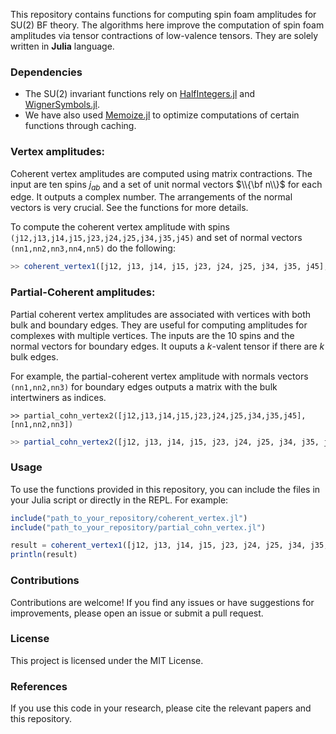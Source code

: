 This repository contains functions for computing spin foam amplitudes for SU(2) BF theory. The algorithms here improve the computation of spin foam amplitudes via tensor contractions of low-valence tensors. They are solely written in **Julia** language. 

<!-- Spin foam amplitude is typically associated with a 2-complex which is dual to a triangulations. Tbe boundary data for the coherent amplitudes are spin labels and normal vectors. -->


### Dependencies
* The SU(2) invariant functions rely on [HalfIntegers.jl](https://github.com/sostock/HalfIntegers.jl) and [WignerSymbols.jl](https://github.com/Jutho/WignerSymbols.jl).
* We have also used [Memoize.jl](https://github.com/JuliaCollections/Memoize.jl) to optimize computations of certain functions through caching.


### Vertex amplitudes:
Coherent vertex amplitudes are computed using matrix contractions. The input are ten spins $j_{ab}$ and a set of unit normal vectors $\\{\bf n\\}$ for each edge. It outputs a complex number. The arrangements of the normal vectors is very crucial. See the functions for more details. 

To compute the coherent vertex amplitude with spins `(j12,j13,j14,j15,j23,j24,j25,j34,j35,j45)` and set of normal vectors `(nn1,nn2,nn3,nn4,nn5)` do the following:

```julia
>> coherent_vertex1([j12, j13, j14, j15, j23, j24, j25, j34, j35, j45], [nn1, nn2, nn3, nn4, nn5])
```


### Partial-Coherent amplitudes:
Partial coherent vertex amplitudes are associated with vertices with both bulk and boundary edges. They are useful for computing amplitudes for complexes with multiple vertices. 
The inputs are the 10 spins and the normal vectors for boundary edges. It ouputs a $k$-valent tensor if there are $k$ bulk edges. 

For example, the partial-coherent vertex amplitude with normals vectors `(nn1,nn2,nn3)` for boundary edges outputs a matrix with the bulk intertwiners as indices. 

`>> partial_cohn_vertex2([j12,j13,j14,j15,j23,j24,j25,j34,j35,j45],[nn1,nn2,nn3])`

```julia
>> partial_cohn_vertex2([j12, j13, j14, j15, j23, j24, j25, j34, j35, j45], [nn1, nn2, nn3])
```

<!-- ### Installation
To install the necessary dependencies and clone this repository, you can use the following commands in your Julia REPL:

```julia
import Pkg
Pkg.add("HalfIntegers")
Pkg.add("WignerSymbols")
Pkg.add("Memoize")
```

Then clone the repository:

```sh
git clone https://github.com/Seth-Kurankyi/su2bf-TNAlgo.git
```
 -->

### Usage
To use the functions provided in this repository, you can include the files in your Julia script or directly in the REPL. For example:

```julia
include("path_to_your_repository/coherent_vertex.jl")
include("path_to_your_repository/partial_cohn_vertex.jl")

result = coherent_vertex1([j12, j13, j14, j15, j23, j24, j25, j34, j35, j45], [nn1, nn2, nn3, nn4, nn5])
println(result)
```

### Contributions
Contributions are welcome! If you find any issues or have suggestions for improvements, please open an issue or submit a pull request.

### License
This project is licensed under the MIT License.

### References
If you use this code in your research, please cite the relevant papers and this repository.



